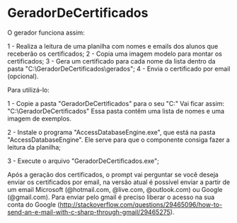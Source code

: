 # GeradorDeCertificados


O gerador funciona assim:

1 - Realiza a leitura de uma planilha com nomes e emails dos alunos que receberão os certificados;
2 - Copia uma imagem modelo para montar os certificados;
3 - Gera um certificado para cada nome da lista dentro da pasta "C:\GeradorDeCertificados\gerados";
4 - Envia o certificado por email (opcional).


Para utilizá-lo:

1 - Copie a pasta "GeradorDeCertificados" para o seu "C:"
Vai ficar assim: "C:\GeradorDeCertificados"
Essa pasta contêm uma lista de nomes e uma imagem de exemplos.

2 - Instale o programa "AccessDatabaseEngine.exe", que está na pasta "AccessDatabaseEngine". Ele serve para que o componente consiga fazer a leitura da planilha;

3 - Execute o arquivo "GeradorDeCertificados.exe";

Após a geração dos certificados, o prompt vai perguntar se você deseja enviar os certificados por email, na versão atual é possível enviar a partir de um email Microsoft (@hotmail.com, @live.com, @outlook.com) ou Google (@gmail.com). Para enviar pelo gmail é preciso liberar o acesso na sua conta do Google (http://stackoverflow.com/questions/29465096/how-to-send-an-e-mail-with-c-sharp-through-gmail/29465275).

